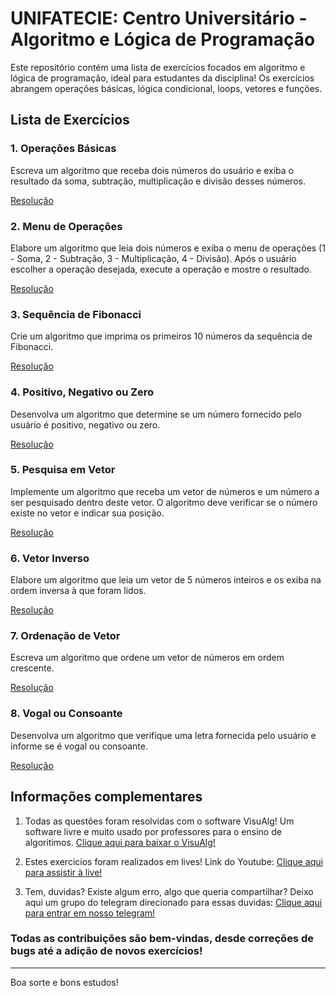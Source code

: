 # UNIFATECIE: Centro Universitário - Algoritmo e Lógica de Programação

Este repositório contém uma lista de exercícios focados em algoritmo e lógica de programação, ideal para estudantes da disciplina! Os exercícios abrangem operações básicas, lógica condicional, loops, vetores e funções.

## Lista de Exercícios

### 1. Operações Básicas
Escreva um algoritmo que receba dois números do usuário e exiba o resultado da soma, subtração, multiplicação e divisão desses números.

[Resolução](https://raw.githubusercontent.com/Prof-Lucas-Fregolente/pratica-algoritimo/main/Arquivos/01_OPERACOES_BASICAS.rar)

### 2. Menu de Operações
Elabore um algoritmo que leia dois números e exiba o menu de operações (1 - Soma, 2 - Subtração, 3 - Multiplicação, 4 - Divisão). Após o usuário escolher a operação desejada, execute a operação e mostre o resultado.

[Resolução](https://raw.githubusercontent.com/Prof-Lucas-Fregolente/pratica-algoritimo/main/Arquivos/02_MENU_OPERACOES.rar)

### 3. Sequência de Fibonacci
Crie um algoritmo que imprima os primeiros 10 números da sequência de Fibonacci.

[Resolução](https://raw.githubusercontent.com/Prof-Lucas-Fregolente/pratica-algoritimo/main/Arquivos/03_FIBONACCI.rar)

### 4. Positivo, Negativo ou Zero
Desenvolva um algoritmo que determine se um número fornecido pelo usuário é positivo, negativo ou zero.

[Resolução](https://raw.githubusercontent.com/Prof-Lucas-Fregolente/pratica-algoritimo/main/Arquivos/04_VERIFICA_NUMERO.rar)

### 5. Pesquisa em Vetor
Implemente um algoritmo que receba um vetor de números e um número a ser pesquisado dentro deste vetor. O algoritmo deve verificar se o número existe no vetor e indicar sua posição.

[Resolução](https://raw.githubusercontent.com/Prof-Lucas-Fregolente/pratica-algoritimo/main/Arquivos/05_PESQUISA_EM_VETOR.rar)

### 6. Vetor Inverso
Elabore um algoritmo que leia um vetor de 5 números inteiros e os exiba na ordem inversa à que foram lidos.

[Resolução](https://raw.githubusercontent.com/Prof-Lucas-Fregolente/pratica-algoritimo/main/Arquivos/06_VETOR_INVERSO.rar)

### 7. Ordenação de Vetor
Escreva um algoritmo que ordene um vetor de números em ordem crescente.

[Resolução](https://raw.githubusercontent.com/Prof-Lucas-Fregolente/pratica-algoritimo/main/Arquivos/07_ORDENACAO_VETOR.rar)

### 8. Vogal ou Consoante
Desenvolva um algoritmo que verifique uma letra fornecida pelo usuário e informe se é vogal ou consoante.

[Resolução](https://raw.githubusercontent.com/Prof-Lucas-Fregolente/pratica-algoritimo/main/Arquivos/08_VOGAL_OU_CONSOANTE.rar)


## Informações complementares 

1. Todas as questões foram resolvidas com o software VisuAlg! Um software livre e muito usado por professores para o ensino de algoritimos. [Clique aqui para baixar o VisuAlg!](https://raw.githubusercontent.com/Prof-Lucas-Fregolente/pratica-algoritimo/main/Arquivos/VisuAlg-3.0.rar)  

2. Estes exercicios foram realizados em lives! Link do Youtube: [Clique aqui para assistir à live!](https://www.youtube.com/watch?v=ol_LFezDdOA)

3. Tem, duvidas? Existe algum erro, algo que queria compartilhar?
Deixo aqui um grupo do telegram direcionado para essas duvidas: [Clique aqui para entrar em nosso telegram!](https://t.me/+jG-sjU4z_lw5ZDgx)

### Todas as contribuições são bem-vindas, desde correções de bugs até a adição de novos exercícios!

---

Boa sorte e bons estudos!
